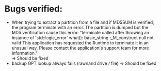 # Bugs verified:

* When trying to extract a partition from a file and if MD5SUM is verified, the program terminate with an error. The partition is dumped but the MD5 verification cause this error:
"terminate called after throwing an instance of 'std::logic_error'
  what():  basic_string::_M_construct null not valid
This application has requested the Runtime to terminate it in an unusual way.
Please contact the application's support team for more information."  
=> Should be fixed
* backup GPT lookup always fails (rawnand drive / file)
=> Should be fixed
